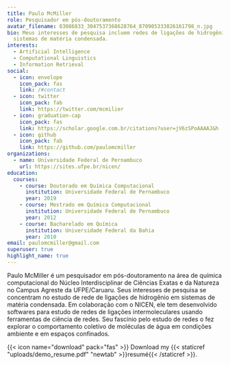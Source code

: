 ```yaml
---
title: Paulo McMiller
role: Pesquisador em pós-doutoramento
avatar_filename: 83086833_3047537368628764_870905333826161798_n.jpg
bio: Meus interesses de pesquisa incluem redes de ligações de hidrogênio em
  sistemas de matéria condensada.
interests:
  - Artificial Intelligence
  - Computational Linguistics
  - Information Retrieval
social:
  - icon: envelope
    icon_pack: fas
    link: /#contact
  - icon: twitter
    icon_pack: fab
    link: https://twitter.com/mcmilier
  - icon: graduation-cap
    icon_pack: fas
    link: https://scholar.google.com.br/citations?user=jV6zSPoAAAAJ&h
  - icon: github
    icon_pack: fab
    link: https://github.com/paulomcmiller
organizations:
  - name: Universidade Federal de Pernambuco
    url: https://sites.ufpe.br/nicen/
education:
  courses:
    - course: Doutorado em Química Computacional
      institution: Universidade Federal de Pernambuco
      year: 2019
    - course: Mestrado em Química Computacional
      institution: Universidade Federal de Pernambuco
      year: 2012
    - course: Bacharelado em Química
      institution: Universidade Federal da Bahia
      year: 2010
email: paulomcmiller@gmail.com
superuser: true
highlight_name: true
---
```

Paulo McMiller é um pesquisador em pós-doutoramento na área de química computacional do Núcleo Interdisciplinar de Ciências Exatas e da Natureza no Campus Agreste da UFPE/Caruaru. Seus interesses de pesquisa se concentram no estudo de rede de ligações de hidrogênio em sistemas de matéria condensada. Em colaboração com o NICEN, ele tem desenvolvido softwares para estudo de redes de ligações intermoleculares usando ferramentas de ciência de redes. Seu fascínio pelo estudo de redes o fez explorar o comportamento coletivo de moléculas de água em condições ambiente e em espaços confinados.

{{< icon name="download" pack="fas" >}} Download my {{< staticref "uploads/demo_resume.pdf" "newtab" >}}resumé{{< /staticref >}}.
